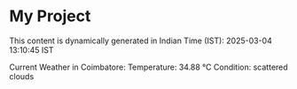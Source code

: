 # My Project

This content is dynamically generated in Indian Time (IST): 2025-03-04 13:10:45 IST


Current Weather in Coimbatore:
Temperature: 34.88 °C
Condition: scattered clouds
